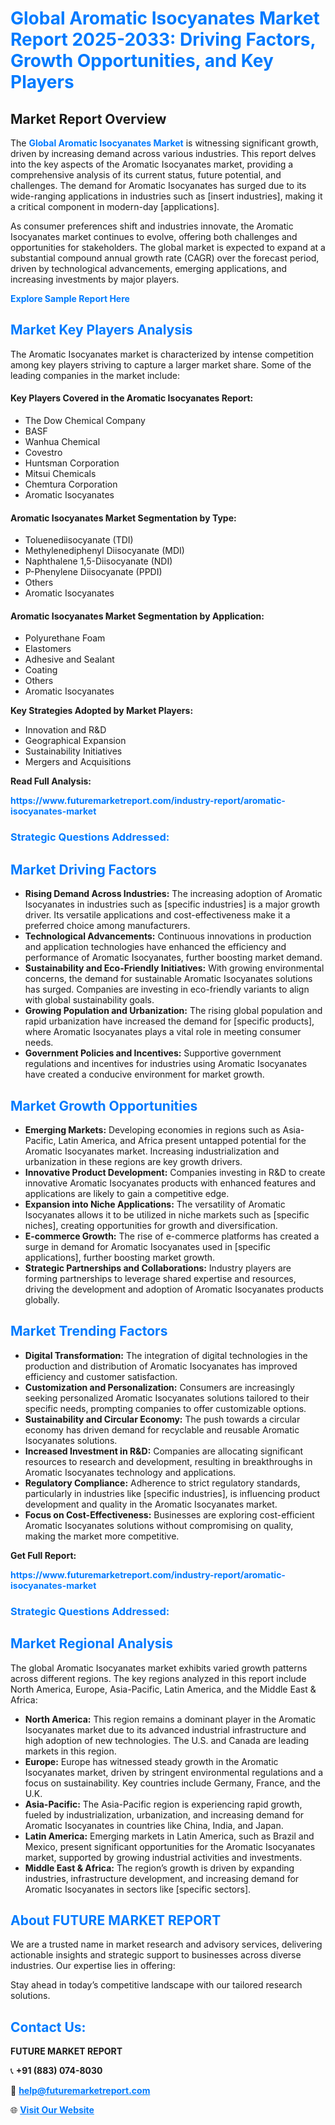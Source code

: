 <h1 style="color: #007BFF;">Global Aromatic Isocyanates Market Report 2025-2033: Driving Factors, Growth Opportunities, and Key Players</h1>

<section id="overview">
<h2>Market Report Overview</h2>
<p>The <a href="https://www.futuremarketreport.com/industry-report/aromatic-isocyanates-market" style="color: #007BFF; text-decoration: none;"><strong>Global Aromatic Isocyanates Market</strong></a> is witnessing significant growth, driven by increasing demand across various industries. This report delves into the key aspects of the Aromatic Isocyanates market, providing a comprehensive analysis of its current status, future potential, and challenges. The demand for Aromatic Isocyanates has surged due to its wide-ranging applications in industries such as [insert industries], making it a critical component in modern-day [applications].</p>
<p>As consumer preferences shift and industries innovate, the Aromatic Isocyanates market continues to evolve, offering both challenges and opportunities for stakeholders. The global market is expected to expand at a substantial compound annual growth rate (CAGR) over the forecast period, driven by technological advancements, emerging applications, and increasing investments by major players.</p>
</section>

<section id="overview">
<p><a href="https://www.futuremarketreport.com/request-sample/reportId=98438" style="color: #007BFF; text-decoration: none;"><strong>Explore Sample Report Here</strong></a></p>
</section>

<section id="key-players">
<h2 style="color: #007BFF;">Market Key Players Analysis</h2>
<p>The Aromatic Isocyanates market is characterized by intense competition among key players striving to capture a larger market share. Some of the leading companies in the market include:</p>
<h4>Key Players Covered in the Aromatic Isocyanates Report:</h4>
<ul><li>The Dow Chemical Company</li><li>BASF</li><li>Wanhua Chemical</li><li>Covestro</li><li>Huntsman Corporation</li><li>Mitsui Chemicals</li><li>Chemtura Corporation</li><li>Aromatic Isocyanates</li></ul>
<h4>Aromatic Isocyanates Market Segmentation by Type:</h4>
<ul><li>Toluenediisocyanate (TDI)</li><li>Methylenediphenyl Diisocyanate (MDI)</li><li>Naphthalene 1,5-Diisocyanate (NDI)</li><li>P-Phenylene Diisocyanate (PPDI)</li><li>Others</li><li>Aromatic Isocyanates</li></ul>

<h4>Aromatic Isocyanates Market Segmentation by Application:</h4>
<ul><li>Polyurethane Foam</li><li>Elastomers</li><li>Adhesive and Sealant</li><li>Coating</li><li>Others</li><li>Aromatic Isocyanates</li></ul>
<p><strong>Key Strategies Adopted by Market Players:</strong></p>
<ul>
<li>Innovation and R&D</li>
<li>Geographical Expansion</li>
<li>Sustainability Initiatives</li>
<li>Mergers and Acquisitions</li>
</ul>
</section>

<section>
<p><strong>Read Full Analysis: </strong></p><a href="https://www.futuremarketreport.com/industry-report/aromatic-isocyanates-market" style="color: #007BFF; text-decoration: none;"><strong>https://www.futuremarketreport.com/industry-report/aromatic-isocyanates-market</strong></a>
<h3 style="color: #007BFF;">Strategic Questions Addressed:</h3>
</section>

<section id="driving-factors">
<h2 style="color: #007BFF;">Market Driving Factors</h2>
<ul>
<li><strong>Rising Demand Across Industries:</strong> The increasing adoption of Aromatic Isocyanates in industries such as [specific industries] is a major growth driver. Its versatile applications and cost-effectiveness make it a preferred choice among manufacturers.</li>
<li><strong>Technological Advancements:</strong> Continuous innovations in production and application technologies have enhanced the efficiency and performance of Aromatic Isocyanates, further boosting market demand.</li>
<li><strong>Sustainability and Eco-Friendly Initiatives:</strong> With growing environmental concerns, the demand for sustainable Aromatic Isocyanates solutions has surged. Companies are investing in eco-friendly variants to align with global sustainability goals.</li>
<li><strong>Growing Population and Urbanization:</strong> The rising global population and rapid urbanization have increased the demand for [specific products], where Aromatic Isocyanates plays a vital role in meeting consumer needs.</li>
<li><strong>Government Policies and Incentives:</strong> Supportive government regulations and incentives for industries using Aromatic Isocyanates have created a conducive environment for market growth.</li>
</ul>
</section>

<section id="growth-opportunities">
<h2 style="color: #007BFF;">Market Growth Opportunities</h2>
<ul>
<li><strong>Emerging Markets:</strong> Developing economies in regions such as Asia-Pacific, Latin America, and Africa present untapped potential for the Aromatic Isocyanates market. Increasing industrialization and urbanization in these regions are key growth drivers.</li>
<li><strong>Innovative Product Development:</strong> Companies investing in R&D to create innovative Aromatic Isocyanates products with enhanced features and applications are likely to gain a competitive edge.</li>
<li><strong>Expansion into Niche Applications:</strong> The versatility of Aromatic Isocyanates allows it to be utilized in niche markets such as [specific niches], creating opportunities for growth and diversification.</li>
<li><strong>E-commerce Growth:</strong> The rise of e-commerce platforms has created a surge in demand for Aromatic Isocyanates used in [specific applications], further boosting market growth.</li>
<li><strong>Strategic Partnerships and Collaborations:</strong> Industry players are forming partnerships to leverage shared expertise and resources, driving the development and adoption of Aromatic Isocyanates products globally.</li>
</ul>
</section>

<section id="trending-factors">
<h2 style="color: #007BFF;">Market Trending Factors</h2>
<ul>
<li><strong>Digital Transformation:</strong> The integration of digital technologies in the production and distribution of Aromatic Isocyanates has improved efficiency and customer satisfaction.</li>
<li><strong>Customization and Personalization:</strong> Consumers are increasingly seeking personalized Aromatic Isocyanates solutions tailored to their specific needs, prompting companies to offer customizable options.</li>
<li><strong>Sustainability and Circular Economy:</strong> The push towards a circular economy has driven demand for recyclable and reusable Aromatic Isocyanates solutions.</li>
<li><strong>Increased Investment in R&D:</strong> Companies are allocating significant resources to research and development, resulting in breakthroughs in Aromatic Isocyanates technology and applications.</li>
<li><strong>Regulatory Compliance:</strong> Adherence to strict regulatory standards, particularly in industries like [specific industries], is influencing product development and quality in the Aromatic Isocyanates market.</li>
<li><strong>Focus on Cost-Effectiveness:</strong> Businesses are exploring cost-efficient Aromatic Isocyanates solutions without compromising on quality, making the market more competitive.</li>
</ul>
</section>

<section>
<p><strong>Get Full Report: </strong></p><a href="https://www.futuremarketreport.com/industry-report/aromatic-isocyanates-market" style="color: #007BFF; text-decoration: none;"><strong>https://www.futuremarketreport.com/industry-report/aromatic-isocyanates-market</strong></a>
<h3 style="color: #007BFF;">Strategic Questions Addressed:</h3>
</section>


<section id="regional-analysis">
<h2 style="color: #007BFF;">Market Regional Analysis</h2>
<p>The global Aromatic Isocyanates market exhibits varied growth patterns across different regions. The key regions analyzed in this report include North America, Europe, Asia-Pacific, Latin America, and the Middle East & Africa:</p>
<ul>
<li><strong>North America:</strong> This region remains a dominant player in the Aromatic Isocyanates market due to its advanced industrial infrastructure and high adoption of new technologies. The U.S. and Canada are leading markets in this region.</li>
<li><strong>Europe:</strong> Europe has witnessed steady growth in the Aromatic Isocyanates market, driven by stringent environmental regulations and a focus on sustainability. Key countries include Germany, France, and the U.K.</li>
<li><strong>Asia-Pacific:</strong> The Asia-Pacific region is experiencing rapid growth, fueled by industrialization, urbanization, and increasing demand for Aromatic Isocyanates in countries like China, India, and Japan.</li>
<li><strong>Latin America:</strong> Emerging markets in Latin America, such as Brazil and Mexico, present significant opportunities for the Aromatic Isocyanates market, supported by growing industrial activities and investments.</li>
<li><strong>Middle East & Africa:</strong> The region’s growth is driven by expanding industries, infrastructure development, and increasing demand for Aromatic Isocyanates in sectors like [specific sectors].</li>
</ul>
</section>

<footer>
<h2 style="color: #007BFF;">About FUTURE MARKET REPORT</h2>
<p>We are a trusted name in market research and advisory services, delivering actionable insights and strategic support to businesses across diverse industries. Our expertise lies in offering:</p>

<p>Stay ahead in today’s competitive landscape with our tailored research solutions.</p>

<h2 style="color: #007BFF;">Contact Us:</h2>
<p><strong>FUTURE MARKET REPORT</strong></p>
<p>📞 <strong>+91 (883) 074-8030</strong></p>
<p>📧 <strong><a href="mailto:help@futuremarketreport.com" style="color: #007BFF;">help@futuremarketreport.com</a></strong></p>
<p>🌐 <strong><a href="https://www.futuremarketreport.com/" style="color: #007BFF;">Visit Our Website</a></strong></p>
</footer>